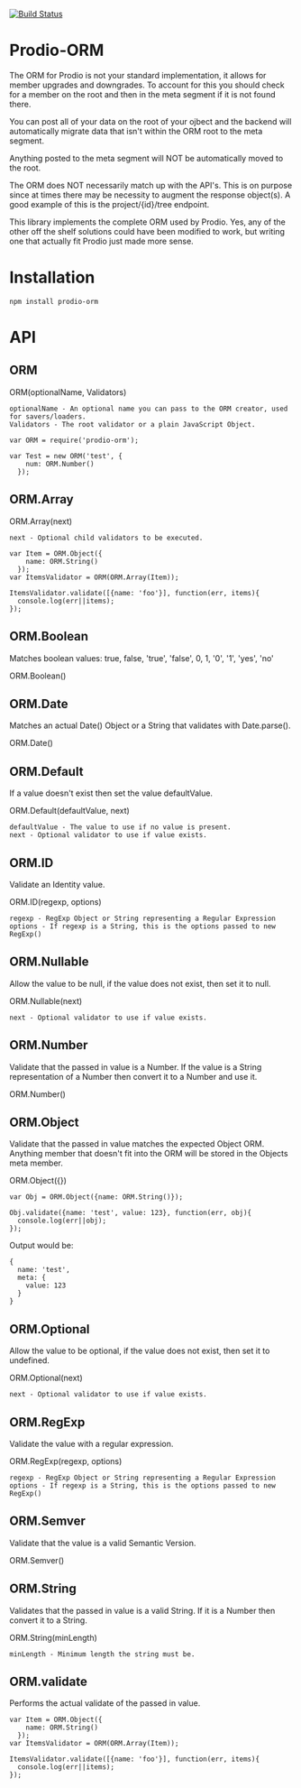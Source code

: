 [![Build Status](https://travis-ci.org/prodio-pm/prodio-orm.svg?branch=master)](https://travis-ci.org/prodio-pm/prodio-orm)

Prodio-ORM
==========

The ORM for Prodio is not your standard implementation, it allows for member
upgrades and downgrades.  To account for this you should check for a member
on the root and then in the meta segment if it is not found there.

You can post all of your data on the root of your ojbect and the backend will
automatically migrate data that isn't within the ORM root to the meta segment.

Anything posted to the meta segment will NOT be automatically moved to the root.

The ORM does NOT necessarily match up with the API's.  This is on purpose since
at times there may be necessity to augment the response object(s).  A good
example of this is the project/{id}/tree endpoint.

This library implements the complete ORM used by Prodio.  Yes, any of the other
off the shelf solutions could have been modified to work, but writing one that
actually fit Prodio just made more sense.

Installation
============

```
npm install prodio-orm
```

API
===

ORM
---

ORM(optionalName, Validators)

    optionalName - An optional name you can pass to the ORM creator, used for savers/loaders.
    Validators - The root validator or a plain JavaScript Object.

```
var ORM = require('prodio-orm');

var Test = new ORM('test', {
    num: ORM.Number()
  });
```

ORM.Array
---------

ORM.Array(next)

    next - Optional child validators to be executed.

```
var Item = ORM.Object({
    name: ORM.String()
  });
var ItemsValidator = ORM(ORM.Array(Item));

ItemsValidator.validate([{name: 'foo'}], function(err, items){
  console.log(err||items);
});
```

ORM.Boolean
-----------

Matches boolean values: true, false, 'true', 'false', 0, 1, '0', '1', 'yes', 'no'

ORM.Boolean()

ORM.Date
--------

Matches an actual Date() Object or a String that validates with Date.parse().

ORM.Date()

ORM.Default
-----------

If a value doesn't exist then set the value defaultValue.

ORM.Default(defaultValue, next)

    defaultValue - The value to use if no value is present.
    next - Optional validator to use if value exists.

ORM.ID
------

Validate an Identity value.

ORM.ID(regexp, options)

    regexp - RegExp Object or String representing a Regular Expression
    options - If regexp is a String, this is the options passed to new RegExp()

ORM.Nullable
------------

Allow the value to be null, if the value does not exist, then set it to null.

ORM.Nullable(next)

    next - Optional validator to use if value exists.

ORM.Number
----------

Validate that the passed in value is a Number.  If the value is a String
representation of a Number then convert it to a Number and use it.

ORM.Number()

ORM.Object
----------

Validate that the passed in value matches the expected Object ORM.  Anything
member that doesn't fit into the ORM will be stored in the Objects meta member.

ORM.Object({})

```
var Obj = ORM.Object({name: ORM.String()});

Obj.validate({name: 'test', value: 123}, function(err, obj){
  console.log(err||obj);
});
```

Output would be:

```
{
  name: 'test',
  meta: {
    value: 123
  }
}
```

ORM.Optional
------------

Allow the value to be optional, if the value does not exist, then set it to undefined.

ORM.Optional(next)

    next - Optional validator to use if value exists.

ORM.RegExp
----------

Validate the value with a regular expression.

ORM.RegExp(regexp, options)

    regexp - RegExp Object or String representing a Regular Expression
    options - If regexp is a String, this is the options passed to new RegExp()

ORM.Semver
----------

Validate that the value is a valid Semantic Version.

ORM.Semver()

ORM.String
----------

Validates that the passed in value is a valid String.  If it is a Number then
convert it to a String.

ORM.String(minLength)

    minLength - Minimum length the string must be.

ORM.validate
------------

Performs the actual validate of the passed in value.

```
var Item = ORM.Object({
    name: ORM.String()
  });
var ItemsValidator = ORM(ORM.Array(Item));

ItemsValidator.validate([{name: 'foo'}], function(err, items){
  console.log(err||items);
});
```
